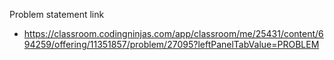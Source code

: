 Problem statement link

- https://classroom.codingninjas.com/app/classroom/me/25431/content/694259/offering/11351857/problem/27095?leftPanelTabValue=PROBLEM
